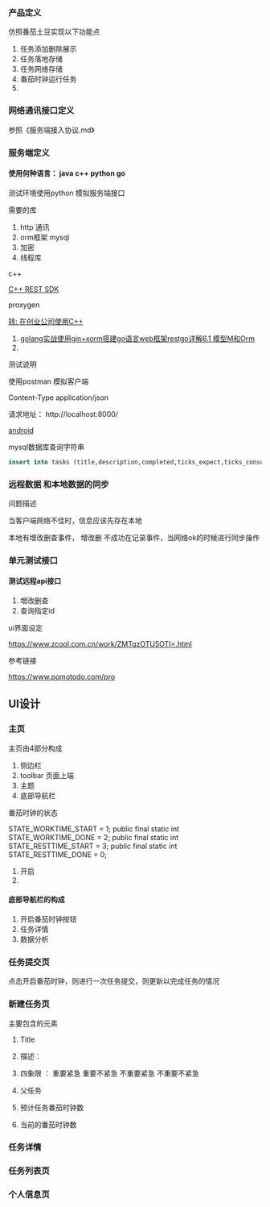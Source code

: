



### 产品定义

仿照番茄土豆实现以下功能点

1. 任务添加删除展示
2. 任务落地存储
3. 任务网络存储
4. 番茄时钟运行任务
5. 



### 网络通讯接口定义

参照《服务端接入协议.md》



### 服务端定义



#### 使用何种语言：  java  c++  python  go

测试环境使用python 模拟服务端接口

需要的库

1. http 通讯
2. orm框架  mysql
3. 加密
4. 线程库



c++

[C++ REST SDK](https://github.com/Microsoft/cpprestsdk) 

proxygen  

[转: 在创业公司使用C++](https://www.cnblogs.com/jhj117/p/5998048.html)





1. [golang实战使用gin+xorm搭建go语言web框架restgo详解6.1 模型M和Orm](https://blog.csdn.net/keytounix/article/details/79336630)
2. 



测试说明

使用postman   模拟客户端



Content-Type  application/json 



请求地址： http://localhost:8000/ 



[android](http://old.zcool.com.cn/work/ZMTgzOTU5OTI=.html)







mysql数据库查询字符串

```sql
insert into tasks (title,description,completed,ticks_expect,ticks_consume,father_id,selected,sub_ids,create_time,user_id)  values('title', 'description', 0, 0, 0, 0, 0, '', 1530615604470, 1)
```





### 远程数据 和本地数据的同步

问题描述

当客户端网络不佳时，信息应该先存在本地



本地有增改删查事件，   增改删 不成功在记录事件，当网络ok的时候进行同步操作



### 单元测试接口

#### 测试远程api接口

1. 增改删查
2. 查询指定id



ui界面设定

https://www.zcool.com.cn/work/ZMTgzOTU5OTI=.html



参考链接

https://www.pomotodo.com/pro



## UI设计

### 主页



主页由4部分构成

1. 侧边栏
2. toolbar  页面上端
3. 主题
4. 底部导航栏



番茄时钟的状态

STATE_WORKTIME_START = 1;
public final static int STATE_WORKTIME_DONE = 2;
public final static int STATE_RESTTIME_START = 3;
public final static int STATE_RESTTIME_DONE = 0;

1. 开启
2. 



#### 底部导航栏的构成

1. 开启番茄时钟按钮
2. 任务详情
3. 数据分析



### 任务提交页

点击开启番茄时钟，则进行一次任务提交，则更新以完成任务的情况

### 新建任务页

主要包含的元素

1. Title

2. 描述：

3. 四象限 ： 重要紧急   重要不紧急   不重要紧急  不重要不紧急

4. 父任务

5. 预计任务番茄时钟数

6. 当前的番茄时钟数

   

### 任务详情

### 任务列表页



### 个人信息页



